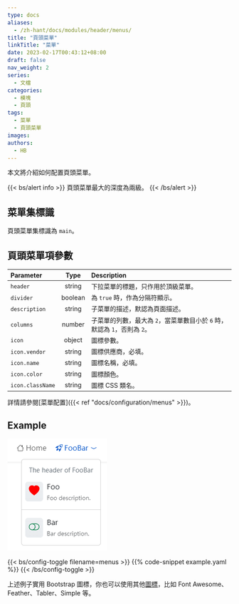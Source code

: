 ```yaml
---
type: docs
aliases:
  - /zh-hant/docs/modules/header/menus/
title: "頁頭菜單"
linkTitle: "菜單"
date: 2023-02-17T00:43:12+08:00
draft: false
nav_weight: 2
series:
  - 文檔
categories:
  - 模塊
  - 頁頭
tags:
  - 菜單
  - 頁頭菜單
images:
authors:
  - HB
---
```


本文將介紹如何配置頁頭菜單。

<!--more-->

{{< bs/alert info >}}
頁頭菜單最大的深度為兩級。
{{< /bs/alert >}}

## 菜單集標識

頁頭菜單集標識為 `main`。

## 頁頭菜單項參數

| Parameter        |  Type   | Description                        |
| :--------------- | :-----: | :--------------------------------- |
| `header`         | string  | 下拉菜單的標題，只作用於頂級菜單。 |
| `divider`        | boolean | 為 `true` 時，作為分隔符顯示。     |
| `description`    | string  | 子菜單的描述，默認為頁面描述。       |
| `columns`        | number  | 子菜單的列數，最大為 `2`，當菜單數目小於 `6` 時，默認為 `1`，否則為 `2`。 |
| `icon`           | object  | 圖標參數。                         |
| `icon.vendor`    | string  | 圖標供應商，必填。                 |
| `icon.name`      | string  | 圖標名稱，必填。                   |
| `icon.color`     | string  | 圖標顏色。                         |
| `icon.className` | string  | 圖標 CSS 類名。                    |

詳情請參閱[菜單配置]({{< ref "docs/configuration/menus" >}})。

## Example

![頁頭菜單示例](example.png)

{{< bs/config-toggle filename=menus >}}
{{% code-snippet example.yaml %}}
{{< /bs/config-toggle >}}

上述例子實用 Bootstrap 圖標，你也可以使用其他[圖標](https://hugomods.com/en/icons)，比如 Font Awesome、Feather、Tabler、Simple 等。
